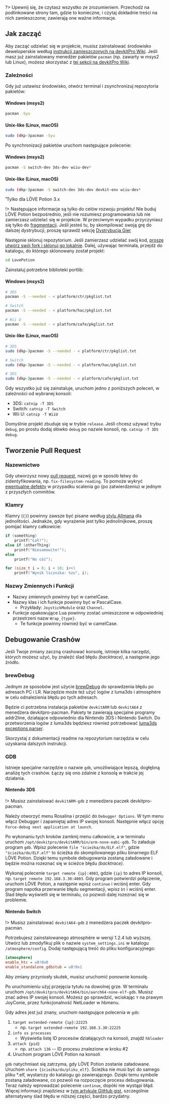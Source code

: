 ﻿?> Upewnij się, że czytasz wszystko ze zrozumieniem. Przechodź na podlinkowane strony tam, gdzie to konieczne, i czytaj dokładnie treści na nich zamieszczone; zawierają one ważne informacje.

## Jak zacząć

Aby zacząć udzielać się w projekcie, musisz zainstalować środowisko deweloperskie według [instrukcji zamieszczonych na devkitPro Wiki](https://devkitpro.org/wiki/Getting_Started). Jeśli masz już zainstalowany menedżer pakietów `pacman` (np. zawarty w msys2 lub Linux), możesz skorzystać z [tej sekcji na devkitPro Wiki](https://devkitpro.org/wiki/devkitPro_pacman#Customising_Existing_Pacman_Install).

### Zależności

Gdy już ustawisz środowisko, otwórz terminal i zsynchronizuj repozytoria pakietów:

<!-- tabs:start -->

#### **Windows (msys2)**

```bash
pacman -Syu
```

#### **Unix-like (Linux, macOS)**

```bash
sudo (dkp-)pacman -Syu
```

<!-- tabs:end -->

Po synchronizacji pakietów uruchom następujące polecenie:

<!-- tabs:start -->

#### **Windows (msys2)**

```bash
pacman -S switch-dev 3ds-dev wiiu-dev¹
```

#### **Unix-like (Linux, macOS)**

```bash
sudo (dkp-)pacman -S switch-dev 3ds-dev devkit-env wiiu-dev¹
```

<!-- tabs:end -->

¹Tylko dla LÖVE Potion 3.x

!> Następujące informacje są tylko do celów rozwoju projektu! Nie buduj LÖVE Potion bezpośrednio, jeśli nie rozumiesz programowania lub nie zamierzasz udzielać się w projekcie. W przeciwnym wypadku przyczyniasz się tylko do [fragmentacji](https://en.wikipedia.org/wiki/Market_fragmentation). Jeśli jesteś tu, by skompilować swoją grę do dalszej dystrybucji, proszę sprawdź sekcję [Dystrybucja Gier](/translations/pl-pl/packaging)

Następnie sklonuj repozytorium. Jeśli zamierzasz udzielać swój kod, [proszę utwórz swój fork i sklonuj go lokalnie](https://help.github.com/articles/fork-a-repo/). Dalej, używając terminala, przejdź do katalogu, do którego sklonowany został projekt:

```bash
cd LovePotion
```

Zainstaluj potrzebne biblioteki portlib:

<!-- tabs:start -->

#### **Windows (msys2)**

```bash
# 3DS
pacman -S --needed - < platform/ctr/pkglist.txt

# Switch
pacman -S --needed - < platform/hac/pkglist.txt

# Wii U
pacman -S --needed - < platform/cafe/pkglist.txt
```

#### **Unix-like (Linux, macOS)**

```bash
# 3DS
sudo (dkp-)pacman -S --needed - < platform/ctr/pkglist.txt

# Switch
sudo (dkp-)pacman -S --needed - < platform/hac/pkglist.txt

# 3DS
sudo (dkp-)pacman -S --needed - < platform/cafe/pkglist.txt
```

<!-- tabs:end -->

Gdy wszystko już się zainstaluje, uruchom jedno z poniższych poleceń, w zależności od wybranej konsoli:

- 3DS: `catnip -T 3DS`
- Switch: `catnip -T Switch`
- Wii U: `catnip -T WiiU`

Domyślnie projekt zbuduje się w trybie `release`. Jeśli chcesz używać trybu `debug`, po prostu dodaj słówko `debug` po nazwie konsoli, np. `catnip -T 3DS debug`.

## Tworzenie Pull Request

### Nazewnictwo

Gdy utworzysz nowy [pull request](https://help.github.com/articles/about-pull-requests/), nazwij go w sposób łatwy do zidentyfikowania, np. `fix-filesystem-reading`. To pomoże wykryć [ewentualne defekty](https://sqa.stackexchange.com/a/20258) w przypadku scalenia go (po zatwierdzeniu) w jednym z przyszłych commitów.

### Klamry

Klamry (`{}`) powinny zawsze być pisane według [stylu Allmana](https://pbs.twimg.com/media/CXlB_kpVAAA0pDM.png) dla jednolitości. Jednakże, gdy wyrażenie jest tylko jednolinijkowe, proszę pomijać klamry całkowicie:

```cpp
if (something)
    printf("Łał!");
else if (otherThing)
    printf("Niesamowite!");
else
    printf("No cóż");

for (size_t i = 0; i < 10; i++)
    printf("Wynik licznika: %zu", i);
```

### Nazwy Zmiennych i Funkcji

- Nazwy zmiennych powinny być w camelCase.
- Nazwy klas i ich funkcje powinny być w PascalCase.
  - Przykłady: `JoystickModule` oraz `Channel`.
- Funkcje opakowujące Lua powinny zostać umieszczone w odpowiedniej przestrzeni nazw `Wrap_{type}`.
  - Te funkcje powinny również być w camelCase.

## Debugowanie Crashów

Jeśli Twoje zmiany zaczną crashować konsolę, istnieje kilka narzędzi, których możesz użyć, by znaleźć ślad błędu *(backtrace)*, a następnie jego źródło.

### brewDebug

Jednym ze sposobów jest użycie [brewDebug](https://github.com/TurtleP/brewDebug) do sprawdzenia błędu po adresach PC i LR. Narzędzie może też użyć logów z luma3ds i atmosphère w celu odnalezienia błędu po tych adresach.

Będzie ci potrzebna instalacja pakietów `devkitARM` lub `devkitA64` z menedżera devkitpro-pacman. Pakiety te zawierają specjalne programy addr2line, działające odpowiednio dla Nintendo 3DS i Nintendo Switch. Do przetworzenia logów z luma3ds będziesz również potrzebować [luma3ds exceptions parser](https://github.com/LumaTeam/luma3ds_exception_dump_parser).

Skorzystaj z dokumentacji readme na repozytorium narzędzia w celu uzyskania dalszych instrukcji.

### GDB

Istnieje specjalne narzędzie o nazwie `gdb`, umożliwiające lepszą, dogłębną analizę tych crashów. Łączy się ono zdalnie z konsolą w trakcie jej działania.

#### Nintendo 3DS

!> Musisz zainstalować `devkitARM-gdb` z menedżera paczek devkitpro-pacman.

Należy otworzyć menu Rosalina i przejść do `Debugger Options`. W tym menu włącz Debugger i zapamiętaj adres IP swojej konsoli. Następnie włącz opcję `Force-debug next application at launch`.

Po wykonaniu tych kroków zamknij menu całkowicie, a w terminalu uruchom `/opt/devkitpro/devkitARM/bin/arm-none-eabi-gdb`. To załaduje program `gdb`. Wpisz polecenie `file "ścieżka/do/ELF.elf"`, gdzie `"ścieżka/do/ELF.elf"` to ścieżka do skompilowanego pliku binarnego ELF LÖVE Potion. Dzięki temu symbole debugowania zostaną załadowane i będzie można rozeznać się w ścieżce błędu *(backtrace)*.

Wykonaj polecenie `target remote {ip}:4003`, gdzie `{ip}` to adres IP konsoli, np. `target remote 192.168.3.30:4003`. Gdy program potwierdzi połączenie, uruchom LÖVE Potion, a następnie wpisz `continue` i wciśnij enter. Gdy program napotka przerwanie błędu segmentacji, wpisz `bt` i wciśnij enter. Ślad błędu wyświetli się w terminalu, co pozwoli dalej rozeznać się w problemie.

#### Nintendo Switch

!> Musisz zainstalować `devkitA64-gdb` z menedżera paczek devkitpro-pacman.

Potrzebujesz zainstalowanego atmosphère w wersji 1.2.4 lub wyższej. Utwórz lub zmodyfikuj plik o nazwie `system_settings.ini` w katalogu `/atmosphere/config`. Dodaj następującą treść do pliku konfiguracyjnego:

```ini
[atmosphere]
enable_htc = u8!0x0
enable_standalone_gdbstub = u8!0x1
```

Aby zmiany przyniosły skutek, musisz uruchomić ponownie konsolę.

Po uruchomieniu użyj przejęcia tytułu na dowolnej grze. W terminalu uruchom `/opt/devkitpro/devkitA64/bin/aarch64-none-elf-gdb`. Musisz znać adres IP swojej konsoli. Możesz go sprawdzić, wciskając `Y` na prawym JoyConie, przez funkcjonalność NetLoader w hbmenu.

Gdy adres jest już znany, uruchom następujące polecenia w `gdb`:

1. `target extended-remote {ip}:22225`
   - np. `target extended-remote 192.168.3.30:22225`
2. `info os processes`
   - Wyświetla listę ID procesów działających na konsoli, znajdź `hbloader`
3. `attach {pid}`
   - np. `attach 136` -- ID procesu znalezione w kroku #2
4. Uruchom program LÖVE Potion na konsoli

`gdb` natychmiast się zatrzyma, gdy LÖVE Potion zostanie załadowane. Uruchom `share {ścieżka/do/pliku_elf}`. Ścieżka nie musi być do samego pliku \*.elf, wystarczy do katalogu go zawierającego. Dzięki temu symbole zostaną załadowane, co pozwoli na rozpoczęcie procesu debugowania. Teraz należy wprowadzać polecenie `continue`, dopóki nie wystąpi błąd. Więcej informacji znajdziesz w [tym artykule GitHub gist](https://gist.github.com/nolberto82/2ad4235627b56cae769872e903f7c1b9#appendix), szczególnie alternatywny ślad błędu w niższej części, bardzo przydatny.
